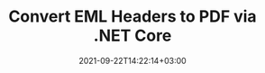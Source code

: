 ---
############################# Static ############################
layout: "auto-gen"
date: 2021-09-22T14:22:14+03:00
draft: false
product_tag: total
platform_tag: net

############################# Head ############################
head_title: "Convert EML to PDF with Headers via C# .NET"
head_description: ".NET APIs for Email to PDF Conversion with just a few lines of C# code"

############################# Header ############################
title: "Convert EML Headers to PDF via .NET Core"
description: "Load EML Message Files and Convert to PDF using C#"

############################# SubMenu ############################
submenu:
    enable: false

############################# About ############################
about:
    enable: false
    title: "About GroupDocs.Total for .NET"
    content: |
        GroupDocs.Total for .NET is a suite of document manipulation APIs to perform powerful documents manipulation & automation features within your desktop solutions and web apps without requiring any other commercial application. It enables developers to add the functionalities (view, edit, annotate, convert, compare, e-sign, assemble, search, parse, merge, redact and classify) within PDF, Microsoft Office Word, Excel, PowerPoint, OneNote, Visio, Outlook, HTML, images, graphics, diagrams and 90+ other popular document formats.

        GroupDocs.Total APIs are well supported on all major operating systems and platforms including .NET Framework, .NET Standard, .NET Core, Mono and Xamarin.

############################# Steps ############################
steps:
    enable: true
    title_left: "C# Code to Convert EML to PDF"
    content_left: |
        -   Load the EML file in an instance of [MailMessage](https://apireference.aspose.com/email/net/aspose.email/mailmessage) via `Load` method
        -   Create an instance of [MhtSaveOptions](https://apireference.aspose.com/email/net/aspose.email/mhtsaveoptions) for output customization
        -   Set `MhtSaveOptions` to write message header with complete email addresses
        -   Call [MailMessage.Save](https://apireference.aspose.com/email/net/aspose.email/mailmessage/methods/save/index) method to save message in MHTML format
        -   Load MHTML from previous step in an instance of [Document](https://apireference.aspose.com/words/net/aspose.words/document/constructors/main)
        -   Call [Document.Save](https://apireference.aspose.com/words/net/aspose.words/document/methods/save/index) method with `SaveFormat.Pdf` as second parameter
        -   Load the PDF in any application to view complete message as PDF
        
    title_right: "EML Conversion with .NET Core"
    content_right: |
        The following piece of code requires `Aspose.Email` & `Aspose.Words` namespaces. You can get the respective assembly files from the [downloads](https://downloads.conholdate.com/total/net) or fetch the whole package from [NuGet](https://www.nuget.org/packages/Conholdate.Total/).

        EML to PDF conversion can be used on different operating systems such as Windows, Linux or macOS while using platforms such as Windows Azure, Mono and Xamarin.
        
    code: |
        ```cs {linenos=false}
        // load message with an instance of MailMessage
        var mailMsg = Aspose.Email.MailMessage.Load("message.eml");
        // create an instance of MhtSaveOptions for MTHML customization
        var mhtSaveOptions = Aspose.Email.MhtSaveOptions.DefaultMhtml;
        // set MhtSaveOptions to write headers with complete email addresses
        mhtSaveOptions.MhtFormatOptions = Aspose.Email.MhtFormatOptions.WriteHeader | Aspose.Email.MhtFormatOptions.WriteCompleteEmailAddress;
        // temporarily save the MTHML in MemoryStream
        using (var stream = new System.IO.MemoryStream())
        {
            mailMsg.Save(stream, mhtSaveOptions);

            // load the MHTML stream in an instance of Document
            var doc = new Aspose.Words.Document(stream);
            doc.Save("output.pdf");
        }
        // load the resultant PDF in default application
        System.Diagnostics.Process.Start("output.pdf");
        ```
        
############################# Demos ############################
demos:
    enable: false
    title: "Free Document Automation Apps"
    content: |
        Offline [GroupDocs.Total Apps](https://products.groupdocs.app/total) to view, convert, annotate, compare, sign, assemble, parse, classify, redact and search documents.  
        The live demo has the following benefits
        
############################# About Formats ############################
about_formats:
    enable: true
    format:
        # format loop
        - icon: "far fa-file-email-o"
          title: " About EML File Format"
          content: |
            EML, aka Electronic Mail, is a file extension for message saved to a file by Microsoft Outlook Express as well as some other email programs. EML files comprise of two sections. Headers usually contain email addresses of sender & recipient as well as subject of the message and timestamp. As the name suggests, Message Body is the main content of the message which may also contain hyperlinks, images or simply the plain text.

          link: "https://docs.fileformat.com/email/eml/"

############################# More Formats ############################
more_formats:
    enable: true
    title: "Other Supported Conversions"
    format: 
        # format loop
        - name: "MSG TO PDF"
          link: "/total/net/convert-msg-to-pdf-with-email-headers/"
          description: "Outlook Message Item File"

        # format loop
        - name: "EMLX TO PDF"
          link: "/total/net/convert-emlx-to-pdf-with-email-headers/"
          description: "Apple Mail Message"

        # format loop
        - name: "OFT TO PDF"
          link: "/total/net/convert-oft-to-pdf-with-email-headers/"
          description: "Outlook File Template"

          # format loop
        - name: "PST TO PDF"
          link: "/total/net/convert-pst-messages-to-pdf/"
          description: "Outlook Personal Storage"

############################# Back to top ###############################
back_to_top:
  enable: true
---